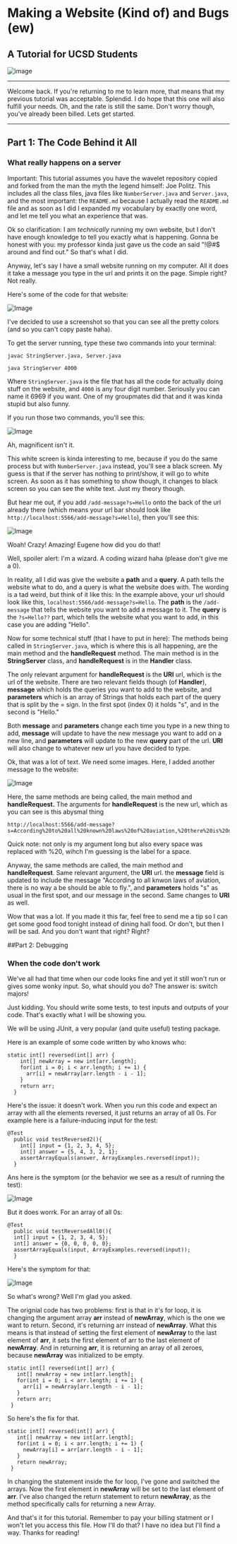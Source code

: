 # Making a Website (Kind of) and Bugs (ew)
## A Tutorial for UCSD Students

![image](hishitpost.jpg)

---

Welcome back. If you're returning to me to learn more, that means that my previous tutorial was acceptable. Splendid. I do hope that this one will also fulfill your needs. Oh, and the rate is still the same. Don't worry though, you've already been billed. Lets get started.

---
## Part 1: The Code Behind it All
### What really happens on a server 

Important: This tutorial assumes you have the wavelet repository copied and forked from the man the myth the legend himself: Joe Politz. This includes all the class files, java files like `NumberServer.java` and `Server.java`, and the most important: the `README.md` because I actually read the `README.md` file and as soon as I did I expanded my vocabulary by exactly one word, and let me tell you what an experience that was.

Ok so clarification: I am *technically* running my own website, but I don't have enough knowledge to tell you exactly what is happening. Gonna be honest with you: my professor kinda just gave us the code an said "!@#$ around and find out." So that's what I did.

Anyway, let's say I have a small website running on my computer. All it does it take a message you type in the url and prints it on the page. Simple right? Not really.

Here's some of the code for that website:

![Image](lr2-1.png)

I've decided to use a screenshot so that you can see all the pretty colors (and so you can't copy paste haha).

To get the server running, type these two commands into your terminal:
```
javac StringServer.java, Server.java
```
```
java StringServer 4000
```
Where `StringServer.java` is the file that has all the code for actually doing stuff on the website, and `4000` is any four digit number. Seriously you can name it 6969 if you want. One of my groupmates did that and it was kinda stupid but also funny.

If you run those two commands, you'll see this:

![Image](lr2-2.png)

Ah, magnificent isn't it.

This white screen is kinda interesting to me, because if you do the same process but with `NumberServer.java` instead, you'll see a black screen. My guess is that if the server has nothing to print/show, it will go to white screen. As soon as it has something to show though, it changes to black screen so you can see the white text. Just my theory though.

But hear me out, if you add `/add-message?s=Hello` onto the back of the url already there (which means your url bar should look like `http://localhost:5566/add-message?s=Hello`), then you'll see this:

![Image](lr2-3.png)

Woah! Crazy! Amazing! Eugene how did you do that!

Well, spoiler alert: I'm a wizard. A coding wizard haha (please don't give me a 0).

In reality, all I did was give the website a **path** and a **query**. A path tells the website what to do, and a query is what the website does with. The wording is a tad weird, but think of it like this: In the example above, your url should look like this, `localhost:5566/add-message?s=Hello`. The **path** is the `/add-message` that tells the website you want to add a message to it. The **query** is the `?s=Hello??` part, which tells the website what you want to add, in this case you are adding "Hello". 

Now for some technical stuff (that I have to put in here): The methods being called in `StringServer.java`, which is where this is all happening, are the main method and the **handleRequest** method. The main method is in the **StringServer** class, and **handleRequest** is in the **Handler** class. 

The only relevant argument for **handleRequest** is the **URI** url, which is the url of the website. There are two relevant fields though (of **Handler**), **message** which holds the queries you want to add to the website, and **parameters** which is an array of Strings that holds each part of the query that is split by the = sign. In the first spot (index 0) it holds "s", and in the second is "Hello." 

Both **message** and **parameters** change each time you type in a new thing to add, **message** will update to have the new message you want to add on a new line, and **parameters** will update to the new **query** part of the url. **URI** will also change to whatever new url you have decided to type.

Ok, that was a lot of text. We need some images. Here, I added another message to the website:

![Image](lr2-4.png)

Here, the same methods are being called, the main method and **handleRequest.** The arguments for **handleRequest** is the new url, which as you can see is this abysmal thing
```
http://localhost:5566/add-message?s=According%20to%20all%20known%20laws%20of%20aviation,%20there%20is%20no%20way%20a%20bee%20should%20be%20able%20to%20fly.
```
Quick note: not only is my argument long but also every space was replaced with %20, wihch I'm guessing is the label for a space.

Anyway, the same methods are called, the main method and **handleRequest**. Same relevant argument, the **URI** url. the **message** field is updated to include the message "According to all knwon laws of aviation, there is no way a be should be able to fly.", and **parameters** holds "s" as usual in the first spot, and our message in the second. Same changes to **URI** as well.

Wow that was a lot. If you made it this far, feel free to send me a tip so I can get some good food tonight instead of dining hall food. Or don't, but then I will be sad. And you don't want that right? Right?

##Part 2: Debugging
### When the code don't work

We've all had that time when our code looks fine and yet it still won't run or gives some wonky input. So, what should you do? The answer is: switch majors!

Just kidding. You should write some tests, to test inputs and outputs of your code. That's exactly what I will be showing you.

We will be using JUnit, a very popular (and quite useful) testing package.

Here is an example of some code written by who knows who:

```
static int[] reversed(int[] arr) {
    int[] newArray = new int[arr.length];
    for(int i = 0; i < arr.length; i += 1) {
      arr[i] = newArray[arr.length - i - 1];
    }
    return arr;
  }
  ```
Here's the issue: it doesn't work. When you run this code and expect an array with all the elements reversed, it just returns an array of all 0s.
For example here is a failure-inducing input for the test:
```
@Test
  public void testReversed2(){
    int[] input = {1, 2, 3, 4, 5};
    int[] answer = {5, 4, 3, 2, 1};
    assertArrayEquals(answer, ArrayExamples.reversed(input));
  }
```
Ans here is the symptom (or the behavior we see as a result of running the test): 

![Image](lr2-5.png)

But it does worrk. For an array of all 0s:
```
@Test
  public void testReversedAll0(){
  int[] input = {1, 2, 3, 4, 5};
  int[] answer = {0, 0, 0, 0, 0};
  assertArrayEquals(input, ArrayExamples.reversed(input));
  }
```
 Here's the symptom for that: 
 
 ![Image](lr2-6.png)
 
So what's wrong? Well I'm glad you asked.

The orignial code has two problems: first is that in it's for loop, it is changing the argument array **arr** instead of **newArray**, which is the one we want to return. Second, it's returning arr instead of **newArray**. What this means is that instead of setting the first element of **newArray** to the last element of **arr**, it sets the first element of arr to the last element of **newArray**. And in returning **arr**, it is returning an array of all zeroes, because **newArray** was initialized to be empty.
 ```
static int[] reversed(int[] arr) {
    int[] newArray = new int[arr.length];
    for(int i = 0; i < arr.length; i += 1) {
      arr[i] = newArray[arr.length - i - 1];
    }
    return arr;
  }
 ```
 So here's the fix for that. 
 ```
 static int[] reversed(int[] arr) {
    int[] newArray = new int[arr.length];
    for(int i = 0; i < arr.length; i += 1) {
      newArray[i] = arr[arr.length - i - 1];
    }
    return newArray;
  }
  ```
In changing the statement inside the for loop, I've gone and switched the arrays. Now the first element in **newArray** will be set to the last element of **arr**.
I've also changed the return statement to return **newArray**, as the method specifically calls for returning a new Array.

And that's it for this tutorial. Remember to pay your billing statment or I won't let you access this file. How I'll do that? I have no idea but I'll find a way.
Thanks for reading!




 




